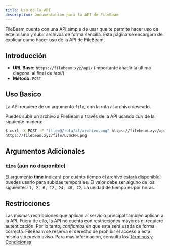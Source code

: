 ```yaml
---
title: Uso de la API
description: Documentación para la API de FileBeam
---
```


FileBeam cuenta con una API simple de usar que te permite hacer uso de este mismo y subir archivos de forma sencilla. Esta página se encargará de explicar cómo hacer uso de la API de FileBeam.

## Introducción

* **URL Base:** `https://filebeam.xyz/api/` (importante añadir la ultima diagonal al final de /api/)
* **Método:** `POST`

## Uso Basico

La API requiere de un argumento `file`, con la ruta al archivo deseado.

Puedes subir un archivo a FileBeam a través de la API usando *curl* de la siguiente manera:

```bash
$ curl -X POST -F "file=@/ruta/al/archivo.png" https://filebeam.xyz/api/
https://filebeam.xyz/file/LvmcHH.png
```

## Argumentos Adicionales

### `time` (aún no disponible)

El argumento **time** indicará por cuánto tiempo el archivo estará disponible; puedes usarlo para subidas temporales. El valor debe ser alguno de los siguientes: `1, 2, 6, 12, 24, 48, 72`. La unidad de tiempo es por horas.

## Restricciones

Las mismas restricciones que aplican al servicio principal también aplican a la API. Fuera de ello, la API no cuenta con restricciones mayores ni requiere autenticación. Por lo tanto, *confiamos* en que esta será usada de forma correcta. FileBeam se reserva el derecho de prohibir el acceso a esta misma sin previo aviso. Para más información, consulta los <a href="/disclaimer/tos" target="_blank">Términos y Condiciones</a>.
